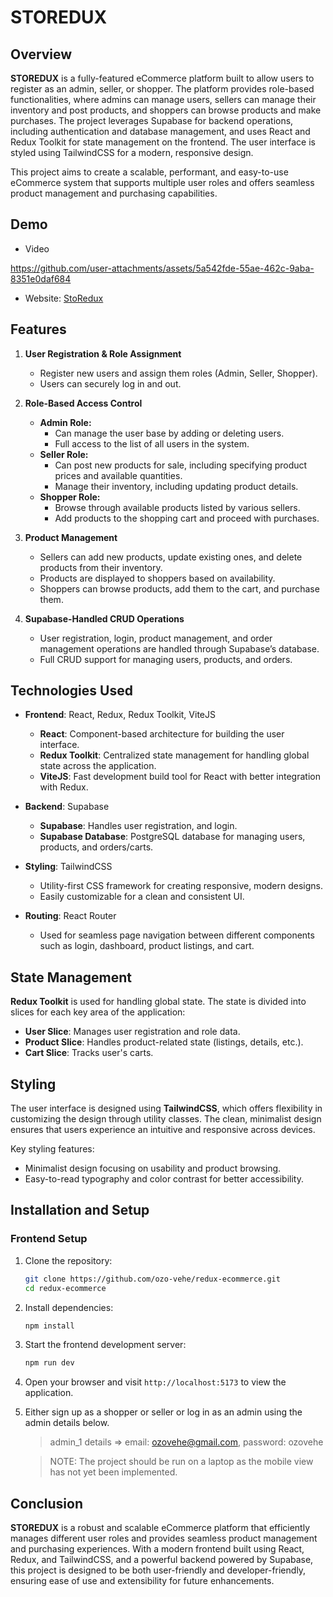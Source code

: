 # STOREDUX

## Overview

**STOREDUX** is a fully-featured eCommerce platform built to allow users to register as an admin, seller, or shopper. The platform provides role-based functionalities, where admins can manage users, sellers can manage their inventory and post products, and shoppers can browse products and make purchases. The project leverages Supabase for backend operations, including authentication and database management, and uses React and Redux Toolkit for state management on the frontend. The user interface is styled using TailwindCSS for a modern, responsive design.

This project aims to create a scalable, performant, and easy-to-use eCommerce system that supports multiple user roles and offers seamless product management and purchasing capabilities.

## Demo
- Video

https://github.com/user-attachments/assets/5a542fde-55ae-462c-9aba-8351e0daf684

- Website: [StoRedux](https://storedux-ten.vercel.app/)

## Features

1. **User Registration & Role Assignment**  
   - Register new users and assign them roles (Admin, Seller, Shopper).
   - Users can securely log in and out.

2. **Role-Based Access Control**
   - **Admin Role:**
     - Can manage the user base by adding or deleting users.
     - Full access to the list of all users in the system.
   - **Seller Role:**
     - Can post new products for sale, including specifying product prices and available quantities.
     - Manage their inventory, including updating product details.
   - **Shopper Role:**
     - Browse through available products listed by various sellers.
     - Add products to the shopping cart and proceed with purchases.

3. **Product Management**
   - Sellers can add new products, update existing ones, and delete products from their inventory.
   - Products are displayed to shoppers based on availability.
   - Shoppers can browse products, add them to the cart, and purchase them.

4. **Supabase-Handled CRUD Operations**
   - User registration, login, product management, and order management operations are handled through Supabase’s database.
   - Full CRUD support for managing users, products, and orders.


## Technologies Used

- **Frontend**: React, Redux, Redux Toolkit, ViteJS
  - **React**: Component-based architecture for building the user interface.
  - **Redux Toolkit**: Centralized state management for handling global state across the application.
  - **ViteJS**: Fast development build tool for React with better integration with Redux.
  
- **Backend**: Supabase
  - **Supabase**: Handles user registration, and login.
  - **Supabase Database**: PostgreSQL database for managing users, products, and orders/carts.

- **Styling**: TailwindCSS
  - Utility-first CSS framework for creating responsive, modern designs.
  - Easily customizable for a clean and consistent UI.
  
- **Routing**: React Router
  - Used for seamless page navigation between different components such as login, dashboard, product listings, and cart.

## State Management

**Redux Toolkit** is used for handling global state. The state is divided into slices for each key area of the application:
- **User Slice**: Manages user registration and role data.
- **Product Slice**: Handles product-related state (listings, details, etc.).
- **Cart Slice**: Tracks user's carts.


## Styling

The user interface is designed using **TailwindCSS**, which offers flexibility in customizing the design through utility classes. The clean, minimalist design ensures that users experience an intuitive and responsive across devices.

Key styling features:
- Minimalist design focusing on usability and product browsing.
- Easy-to-read typography and color contrast for better accessibility.


## Installation and Setup

### Frontend Setup

1. Clone the repository:
   ```bash
   git clone https://github.com/ozo-vehe/redux-ecommerce.git
   cd redux-ecommerce
   ```

2. Install dependencies:
   ```bash
   npm install
   ```

3. Start the frontend development server:
   ```bash
   npm run dev
   ```

4. Open your browser and visit `http://localhost:5173` to view the application.

5. Either sign up as a shopper or seller or log in as an admin using the admin details below.
   > admin_1 details => email: ozovehe@gmail.com, password: ozovehe

   > NOTE: The project should be run on a laptop as the mobile view has not yet been implemented.


## Conclusion

**STOREDUX** is a robust and scalable eCommerce platform that efficiently manages different user roles and provides seamless product management and purchasing experiences. With a modern frontend built using React, Redux, and TailwindCSS, and a powerful backend powered by Supabase, this project is designed to be both user-friendly and developer-friendly, ensuring ease of use and extensibility for future enhancements.
